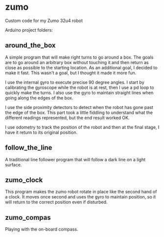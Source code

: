 # zumo
Custom code for my Zumo 32u4 robot

Arduino project folders:

<h2>around_the_box</h2>

A simple program that will make right turns to go around a box.  The goals are to go around an arbitrary box without touching it and then return as close as possible to the starting location.  As an additional goal, I decided to make it fast.  This wasn't a goal, but I thought it made it more fun.

I use the internal gyro to execute precise 90 degree angles.  I start by calibrating the gyroscope while the robot is at rest, then I use a pd loop to quickly make the turns. I also use the gyro to maintain straight lines when going along the edges of the box.

I use the side proximity detectors to detect when the robot has gone past the edge of the box.  This part took a little fiddling to understand what the different readings represented, but the end result worked OK.

I use odometry to track the position of the robot and then at the final stage, I have it return to its original position.

<h2>follow_the_line</h2>
A traditional line follower program that will follow a dark line on a light surface.

<h2>zumo_clock</h2>
This program makes the zumo robot rotate in place like the second hand of a clock.  It moves once second and uses the gyro to maintain position, so it will return to the correct position even if disturbed.

<h2>zumo_compas</h2>
Playing with the on-board compass.
